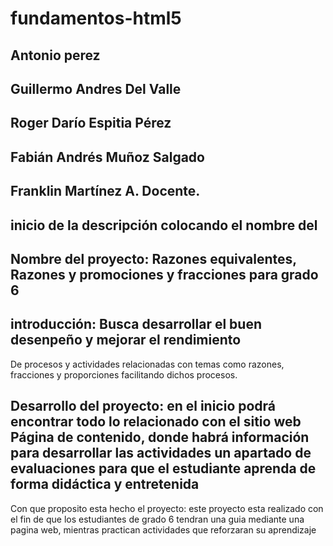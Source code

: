 # fundamentos-html5
## Antonio perez
## Guillermo Andres Del Valle
## Roger Darío Espitia Pérez
## Fabián Andrés Muñoz Salgado
## Franklin Martínez A. Docente.
## inicio de la descripción colocando el nombre del
## Nombre del proyecto: Razones equivalentes, Razones y promociones y fracciones para grado 6
## introducción: Busca desarrollar el buen desenpeño y mejorar el rendimiento 
De procesos y actividades relacionadas con temas como razones, fracciones y proporciones facilitando dichos procesos.
## Desarrollo del proyecto: en el inicio podrá encontrar todo lo relacionado con el sitio web Página de contenido, donde habrá información para desarrollar las actividades un apartado de evaluaciones para que el estudiante aprenda de forma didáctica y entretenida
 Con que proposito esta hecho el proyecto: este proyecto esta realizado con el fin de que los estudiantes de grado 6 tendran una guia  mediante una pagina web, mientras practican actividades que reforzaran su aprendizaje
